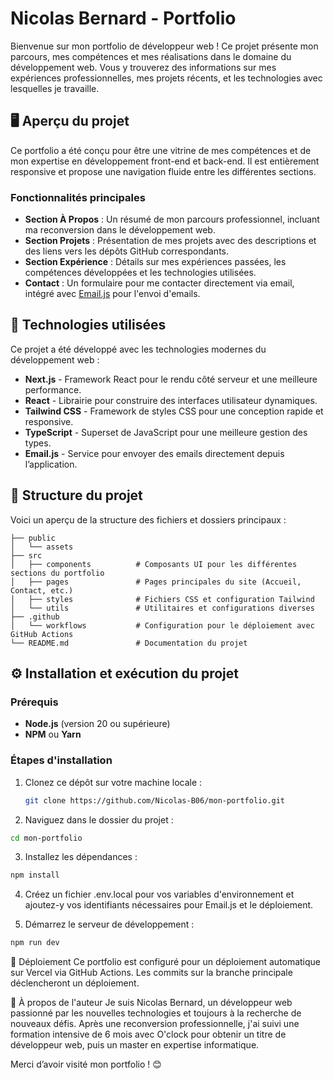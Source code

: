 # Nicolas Bernard - Portfolio

Bienvenue sur mon portfolio de développeur web ! Ce projet présente mon parcours, mes compétences et mes réalisations dans le domaine du développement web. Vous y trouverez des informations sur mes expériences professionnelles, mes projets récents, et les technologies avec lesquelles je travaille.

## 🖥️ Aperçu du projet

Ce portfolio a été conçu pour être une vitrine de mes compétences et de mon expertise en développement front-end et back-end. Il est entièrement responsive et propose une navigation fluide entre les différentes sections.

### Fonctionnalités principales
- **Section À Propos** : Un résumé de mon parcours professionnel, incluant ma reconversion dans le développement web.
- **Section Projets** : Présentation de mes projets avec des descriptions et des liens vers les dépôts GitHub correspondants.
- **Section Expérience** : Détails sur mes expériences passées, les compétences développées et les technologies utilisées.
- **Contact** : Un formulaire pour me contacter directement via email, intégré avec [Email.js](https://www.emailjs.com/) pour l'envoi d'emails.

## 🚀 Technologies utilisées

Ce projet a été développé avec les technologies modernes du développement web :
- **Next.js** - Framework React pour le rendu côté serveur et une meilleure performance.
- **React** - Librairie pour construire des interfaces utilisateur dynamiques.
- **Tailwind CSS** - Framework de styles CSS pour une conception rapide et responsive.
- **TypeScript** - Superset de JavaScript pour une meilleure gestion des types.
- **Email.js** - Service pour envoyer des emails directement depuis l’application.
  
## 📁 Structure du projet

Voici un aperçu de la structure des fichiers et dossiers principaux :

```plaintext
├── public
│   └── assets
├── src
│   ├── components          # Composants UI pour les différentes sections du portfolio
│   ├── pages               # Pages principales du site (Accueil, Contact, etc.)
│   ├── styles              # Fichiers CSS et configuration Tailwind
│   └── utils               # Utilitaires et configurations diverses
├── .github
│   └── workflows           # Configuration pour le déploiement avec GitHub Actions
└── README.md               # Documentation du projet
```

## ⚙️ Installation et exécution du projet

### Prérequis
- **Node.js** (version 20 ou supérieure)
- **NPM** ou **Yarn**

### Étapes d'installation
1. Clonez ce dépôt sur votre machine locale :
    ```bash
   git clone https://github.com/Nicolas-B06/mon-portfolio.git
   ```
2. Naviguez dans le dossier du projet :
 ```bash   
cd mon-portfolio
```
3. Installez les dépendances :
 ```bash
npm install
```
4. Créez un fichier .env.local pour vos variables d'environnement et ajoutez-y vos identifiants nécessaires pour Email.js et le déploiement.
   
5. Démarrez le serveur de développement :
 ```bash
npm run dev
```
🚀 Déploiement
Ce portfolio est configuré pour un déploiement automatique sur Vercel via GitHub Actions. Les commits sur la branche principale déclencheront un déploiement.

📝 À propos de l'auteur
Je suis Nicolas Bernard, un développeur web passionné par les nouvelles technologies et toujours à la recherche de nouveaux défis. Après une reconversion professionnelle, j'ai suivi une formation intensive de 6 mois avec O'clock pour obtenir un titre de développeur web, puis un master en expertise informatique.

Merci d’avoir visité mon portfolio ! 😊
